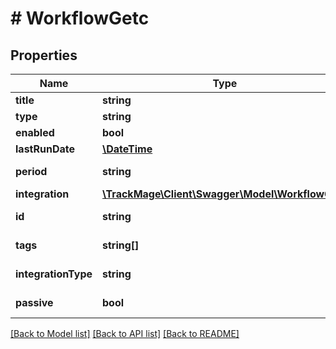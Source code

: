 # # WorkflowGetc

## Properties

Name | Type | Description | Notes
------------ | ------------- | ------------- | -------------
**title** | **string** |  | 
**type** | **string** |  | 
**enabled** | **bool** |  | 
**lastRunDate** | [**\DateTime**](\DateTime.md) |  | [optional] 
**period** | **string** | applies only to out | 
**integration** | [**\TrackMage\Client\Swagger\Model\WorkflowGetc**](WorkflowGetc.md) |  | [optional] 
**id** | **string** |  | [optional] [readonly] 
**tags** | **string[]** |  | [optional] [readonly] 
**integrationType** | **string** |  | [optional] [readonly] 
**passive** | **bool** |  | [optional] [readonly] 

[[Back to Model list]](../../README.md#documentation-for-models) [[Back to API list]](../../README.md#documentation-for-api-endpoints) [[Back to README]](../../README.md)



